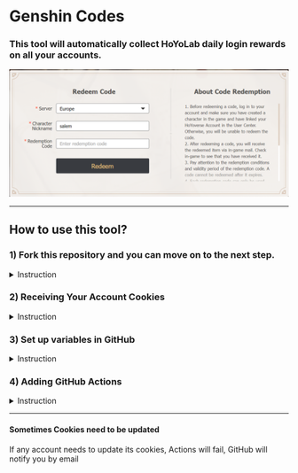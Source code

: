 # Genshin Codes
### This tool will automatically collect HoYoLab daily login rewards on all your accounts.


![Genshin Impact daily login rewards](/images/hoyolab/hoyolab-codes.png)

---

## How to use this tool?
### 1) Fork this repository and you can move on to the next step.
  <details>
  <summary>Instruction</summary>

  To do this, log into your GitHub account and click on the button shown in the screenshot below
  ![Fork this repository](/images/github/github-01.png)
  </details>

### 2) Receiving Your Account Cookies
  <details>
  <summary>Instruction</summary>

  0. I'm using Chrome browser, if you're using a different browser, some names may vary.
  1. Open the [**get_cookies.js**](/get_cookies.js) file and copy its contents.

    ```
    var cookie = document.cookie
    cookie = cookie.replaceAll(" ","")
    var ask = confirm('Cookie: ' + cookie + '\n\nClick confirm to copy Cookie.'); 
    if (ask == true) { 
        copy(cookie); 
        msg = cookie 
    } 
    else msg = 'Cancel'
    ```

2. Go to https://genshin.hoyoverse.com/en/gift then login.
3. Right-click on the page and click on **View Code**, then click on the **Console** tab.
4. Paste the code you copied in the second paragraph and press **Enter**.
5. In the window that appears, click **Ok** and the necessary Cookies will be automatically copied to your clipboard. 
![Cookie copy window](/images/hoyolab/hoyolab-cookie.png)
</details>


### 3) Set up variables in GitHub
<details>
<summary>Instruction</summary>

1. Let's add Cookies to the variable, for this go to the following path in the cloned repository
**Settings** -> **Secrets**  -> **Actions**  -> **New repository secret**
![Path to add Cookies to repository variable](/images/github/github-02.png)
2. Enter a variable name and Cookies depending on what you want to set up your repository for. 
![Page for adding variables](/images/github/github-03.png)
In the first field you need to specify the name of the variable, in the second field Cookies. See examples below.
3. Variable name: `HOYOLAB_COOKIES`, Cookies example: `["cookies 1", "cookies 2", "cookies 3"]`
In this case, you need to open square brackets `[` list received in the section `Getting your account's Cookies`, Cookies must be in double quotes `"`, separated by commas and then close square brackets `]`.
![Adding Cookies for Multiple Accounts](/images/github/github-04.png)
</details>

### 4) Adding GitHub Actions
<details>
  <summary>Instruction</summary>

  Create an action
  **Actions** -> **Code activation**  -> **Run workflow**  -> **Run workflow**
  ![Adding Actions](/images/github/github-05.png)
</details>

---
#### **Sometimes Cookies need to be updated**
If any account needs to update its cookies, Actions will fail, GitHub will notify you by email
